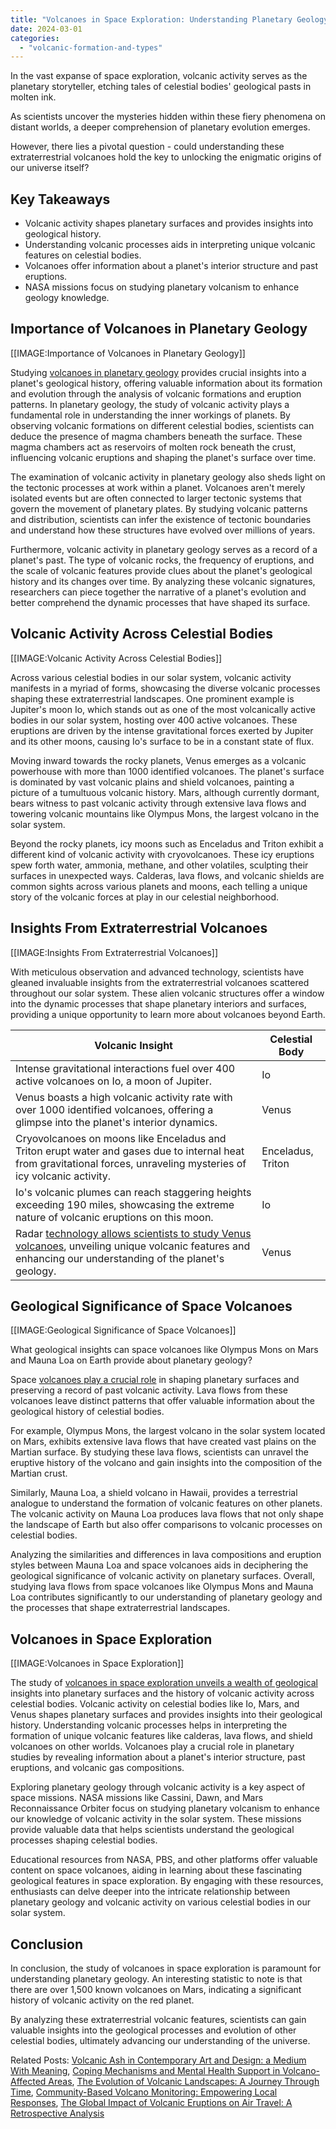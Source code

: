 ```yaml
---
title: "Volcanoes in Space Exploration: Understanding Planetary Geology"
date: 2024-03-01
categories: 
  - "volcanic-formation-and-types"
---
```


In the vast expanse of space exploration, volcanic activity serves as the planetary storyteller, etching tales of celestial bodies' geological pasts in molten ink.

As scientists uncover the mysteries hidden within these fiery phenomena on distant worlds, a deeper comprehension of planetary evolution emerges.

However, there lies a pivotal question - could understanding these extraterrestrial volcanoes hold the key to unlocking the enigmatic origins of our universe itself?

## Key Takeaways

- Volcanic activity shapes planetary surfaces and provides insights into geological history.
- Understanding volcanic processes aids in interpreting unique volcanic features on celestial bodies.
- Volcanoes offer information about a planet's interior structure and past eruptions.
- NASA missions focus on studying planetary volcanism to enhance geology knowledge.

## Importance of Volcanoes in Planetary Geology

\[\[IMAGE:Importance of Volcanoes in Planetary Geology\]\]

Studying [volcanoes in planetary geology](https://magmamatters.com/understanding-volcanic-formation-a-comprehensive-guide/ "Understanding Volcanic Formation: A Comprehensive Guide") provides crucial insights into a planet's geological history, offering valuable information about its formation and evolution through the analysis of volcanic formations and eruption patterns. In planetary geology, the study of volcanic activity plays a fundamental role in understanding the inner workings of planets. By observing volcanic formations on different celestial bodies, scientists can deduce the presence of magma chambers beneath the surface. These magma chambers act as reservoirs of molten rock beneath the crust, influencing volcanic eruptions and shaping the planet's surface over time.

The examination of volcanic activity in planetary geology also sheds light on the tectonic processes at work within a planet. Volcanoes aren't merely isolated events but are often connected to larger tectonic systems that govern the movement of planetary plates. By studying volcanic patterns and distribution, scientists can infer the existence of tectonic boundaries and understand how these structures have evolved over millions of years.

Furthermore, volcanic activity in planetary geology serves as a record of a planet's past. The type of volcanic rocks, the frequency of eruptions, and the scale of volcanic features provide clues about the planet's geological history and its changes over time. By analyzing these volcanic signatures, researchers can piece together the narrative of a planet's evolution and better comprehend the dynamic processes that have shaped its surface.

## Volcanic Activity Across Celestial Bodies

\[\[IMAGE:Volcanic Activity Across Celestial Bodies\]\]

Across various celestial bodies in our solar system, volcanic activity manifests in a myriad of forms, showcasing the diverse volcanic processes shaping these extraterrestrial landscapes. One prominent example is Jupiter's moon Io, which stands out as one of the most volcanically active bodies in our solar system, hosting over 400 active volcanoes. These eruptions are driven by the intense gravitational forces exerted by Jupiter and its other moons, causing Io's surface to be in a constant state of flux.

Moving inward towards the rocky planets, Venus emerges as a volcanic powerhouse with more than 1000 identified volcanoes. The planet's surface is dominated by vast volcanic plains and shield volcanoes, painting a picture of a tumultuous volcanic history. Mars, although currently dormant, bears witness to past volcanic activity through extensive lava flows and towering volcanic mountains like Olympus Mons, the largest volcano in the solar system.

Beyond the rocky planets, icy moons such as Enceladus and Triton exhibit a different kind of volcanic activity with cryovolcanoes. These icy eruptions spew forth water, ammonia, methane, and other volatiles, sculpting their surfaces in unexpected ways. Calderas, lava flows, and volcanic shields are common sights across various planets and moons, each telling a unique story of the volcanic forces at play in our celestial neighborhood.

## Insights From Extraterrestrial Volcanoes

\[\[IMAGE:Insights From Extraterrestrial Volcanoes\]\]

With meticulous observation and advanced technology, scientists have gleaned invaluable insights from the extraterrestrial volcanoes scattered throughout our solar system. These alien volcanic structures offer a window into the dynamic processes that shape planetary interiors and surfaces, providing a unique opportunity to learn more about volcanoes beyond Earth.

| Volcanic Insight | Celestial Body |
| --- | --- |
| Intense gravitational interactions fuel over 400 active volcanoes on Io, a moon of Jupiter. | Io |
| Venus boasts a high volcanic activity rate with over 1000 identified volcanoes, offering a glimpse into the planet's interior dynamics. | Venus |
| Cryovolcanoes on moons like Enceladus and Triton erupt water and gases due to internal heat from gravitational forces, unraveling mysteries of icy volcanic activity. | Enceladus, Triton |
| Io's volcanic plumes can reach staggering heights exceeding 190 miles, showcasing the extreme nature of volcanic eruptions on this moon. | Io |
| Radar [technology allows scientists to study Venus volcanoes](https://magmamatters.com/the-art-and-science-of-volcano-monitoring/ "The Art and Science of Volcano Monitoring"), unveiling unique volcanic features and enhancing our understanding of the planet's geology. | Venus |

## Geological Significance of Space Volcanoes

\[\[IMAGE:Geological Significance of Space Volcanoes\]\]

What geological insights can space volcanoes like Olympus Mons on Mars and Mauna Loa on Earth provide about planetary geology?

Space [volcanoes play a crucial role](https://magmamatters.com/the-role-of-volcanoes-in-earths-carbon-cycle-5/ "The Role Of Volcanoes In Earth’s Carbon Cycle") in shaping planetary surfaces and preserving a record of past volcanic activity. Lava flows from these volcanoes leave distinct patterns that offer valuable information about the geological history of celestial bodies.

For example, Olympus Mons, the largest volcano in the solar system located on Mars, exhibits extensive lava flows that have created vast plains on the Martian surface. By studying these lava flows, scientists can unravel the eruptive history of the volcano and gain insights into the composition of the Martian crust.

Similarly, Mauna Loa, a shield volcano in Hawaii, provides a terrestrial analogue to understand the formation of volcanic features on other planets. The volcanic activity on Mauna Loa produces lava flows that not only shape the landscape of Earth but also offer comparisons to volcanic processes on celestial bodies.

Analyzing the similarities and differences in lava compositions and eruption styles between Mauna Loa and space volcanoes aids in deciphering the geological significance of volcanic activity on planetary surfaces. Overall, studying lava flows from space volcanoes like Olympus Mons and Mauna Loa contributes significantly to our understanding of planetary geology and the processes that shape extraterrestrial landscapes.

## Volcanoes in Space Exploration

\[\[IMAGE:Volcanoes in Space Exploration\]\]

The study of [volcanoes in space exploration unveils a wealth of geological](https://magmamatters.com/geothermal-energy-and-its-volcanic-origins/ "Geothermal Energy and Its Volcanic Origins") insights into planetary surfaces and the history of volcanic activity across celestial bodies. Volcanic activity on celestial bodies like Io, Mars, and Venus shapes planetary surfaces and provides insights into their geological history. Understanding volcanic processes helps in interpreting the formation of unique volcanic features like calderas, lava flows, and shield volcanoes on other worlds. Volcanoes play a crucial role in planetary studies by revealing information about a planet's interior structure, past eruptions, and volcanic gas compositions.

Exploring planetary geology through volcanic activity is a key aspect of space missions. NASA missions like Cassini, Dawn, and Mars Reconnaissance Orbiter focus on studying planetary volcanism to enhance our knowledge of volcanic activity in the solar system. These missions provide valuable data that helps scientists understand the geological processes shaping celestial bodies.

Educational resources from NASA, PBS, and other platforms offer valuable content on space volcanoes, aiding in learning about these fascinating geological features in space exploration. By engaging with these resources, enthusiasts can delve deeper into the intricate relationship between planetary geology and volcanic activity on various celestial bodies in our solar system.

## Conclusion

In conclusion, the study of volcanoes in space exploration is paramount for understanding planetary geology. An interesting statistic to note is that there are over 1,500 known volcanoes on Mars, indicating a significant history of volcanic activity on the red planet.

By analyzing these extraterrestrial volcanic features, scientists can gain valuable insights into the geological processes and evolution of other celestial bodies, ultimately advancing our understanding of the universe.

Related Posts: [Volcanic Ash in Contemporary Art and Design: a Medium With Meaning](https://magmamatters.com/volcanic-ash-in-contemporary-art-and-design-a-medium-with-meaning-2/), [Coping Mechanisms and Mental Health Support in Volcano-Affected Areas](https://magmamatters.com/coping-mechanisms-and-mental-health-support-in-volcano-affected-areas-2/), [The Evolution of Volcanic Landscapes: A Journey Through Time](https://magmamatters.com/the-evolution-of-volcanic-landscapes-a-journey-through-time-2/), [Community-Based Volcano Monitoring: Empowering Local Responses](https://magmamatters.com/community-based-volcano-monitoring-empowering-local-responses-2/), [The Global Impact of Volcanic Eruptions on Air Travel: A Retrospective Analysis](https://magmamatters.com/the-global-impact-of-volcanic-eruptions-on-air-travel-a-retrospective-analysis-2/)
